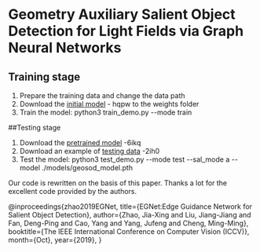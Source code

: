 # Geometry Auxiliary Salient Object Detection for Light Fields via Graph Neural Networks


## Training stage
1. Prepare the training data and change the data path
2. Download the [initial model](https://pan.baidu.com/s/1cTkx2dbbyeT1jLSC1Uejfw) - hqpw to the weights folder
3. Train the model: python3 train_demo.py --mode train


##Testing stage
1. Download the [pretrained model](https://pan.baidu.com/s/12g4ArdBsniCxxpp0yaWKHg) -6ikq 
2. Download an example of [testing data](https://pan.baidu.com/s/1pQKrv9xJ19ILIXuBwhNsIw) -2ih0
3. Test the model: python3 test_demo.py --mode test --sal_mode a --model ./models/geosod_model.pth


Our code is rewritten on the basis of this paper. Thanks a lot for the excellent code provided by the authors.

@inproceedings{zhao2019EGNet, title={EGNet:Edge Guidance Network for Salient Object Detection}, author={Zhao, Jia-Xing and Liu, Jiang-Jiang and Fan, Deng-Ping and Cao, Yang and Yang, Jufeng and Cheng, Ming-Ming}, booktitle={The IEEE International Conference on Computer Vision (ICCV)}, month={Oct}, year={2019}, }
